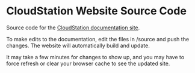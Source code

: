 # CloudStation Website Source Code

Source code for the [CloudStation documentation site](https://cloud-station-docs.readthedocs.io/en/latest/index.html).

To make edits to the documentation, edit the files in /source and push the changes. The website will automatically build and update.

It may take a few minutes for changes to show up, and you may have to force refresh or clear your browser cache to see the updated site.